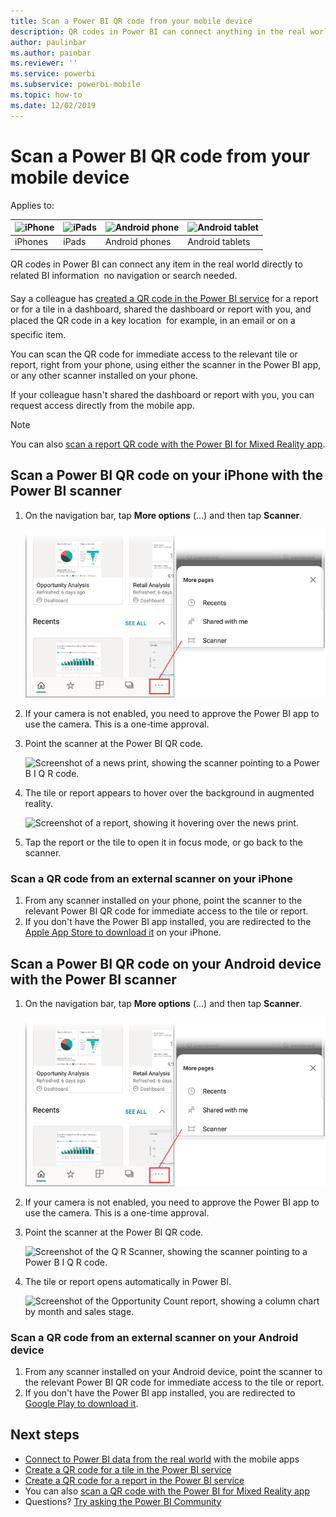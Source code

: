 ```yaml
---
title: Scan a Power BI QR code from your mobile device
description: QR codes in Power BI can connect anything in the real world directly to related BI information in the Power BI mobile app for iPhones and Android devices.
author: paulinbar
ms.author: painbar
ms.reviewer: ''
ms.service: powerbi
ms.subservice: powerbi-mobile
ms.topic: how-to
ms.date: 12/02/2019
---
```

# Scan a Power BI QR code from your mobile device
Applies to:

| ![iPhone](./media/mobile-apps-qr-code/ios-logo-40-px.png) | ![iPads](./media/mobile-apps-qr-code/ios-logo-40-px.png) | ![Android phone](././media/mobile-apps-qr-code/android-logo-40-px.png) | ![Android tablet](././media/mobile-apps-qr-code/android-logo-40-px.png) |
|:--- |:--- |:--- |:--- |
|iPhones |iPads |Android phones |Android tablets |

QR codes in Power BI can connect any item in the real world directly to related BI information &#151; no navigation or search needed.

Say a colleague has [created a QR code in the Power BI service](../../create-reports/service-create-qr-code-for-tile.md) for a report or for a tile in a dashboard, shared the dashboard or report with you, and placed the QR code in a key location &#151; for example, in an email or on a specific item. 

You can scan the QR code for immediate access to the relevant tile or report, right from your phone, using either the scanner in the Power BI app, or any other scanner installed on your phone. 

If your colleague hasn't shared the dashboard or report with you, you can request access directly from the mobile app. 

> [!NOTE]
> You can also [scan a report QR code with the Power BI for Mixed Reality app](./mobile-hololens2-app.md#scan-a-report-qr-code-in-holographic-view).

## Scan a Power BI QR code on your iPhone with the Power BI scanner

1. On the navigation bar, tap **More options** (...) and then tap **Scanner**.

    ![Screenshot of the More options on the navigation pane, showing the scanner selection.](media/mobile-apps-qr-code/power-bi-scanner.png)

2. If your camera is not enabled, you need to approve the Power BI app to use the camera. This is a one-time approval. 
 
3. Point the scanner at the Power BI QR code. 
   
    ![Screenshot of a news print, showing the scanner pointing to a Power B I Q R code.](media/mobile-apps-qr-code/power-bi-align-qr-code.png)
4. The tile or report appears to hover over the background in augmented reality.
   
    ![Screenshot of a report, showing it hovering over the news print.](media/mobile-apps-qr-code/power-bi-ios-qr-ar-scanner.png)

5. Tap the report or the tile to open it in focus mode, or go back to the scanner.

### Scan a QR code from an external scanner on your iPhone
1. From any scanner installed on your phone, point the scanner to the relevant Power BI QR code for immediate access to the tile or report. 
2. If you don't have the Power BI app installed, you are redirected to the [Apple App Store to download it](https://go.microsoft.com/fwlink/?LinkId=522062) on your iPhone.

## Scan a Power BI QR code on your Android device with the Power BI scanner

1. On the navigation bar, tap **More options** (...) and then tap **Scanner**.

    ![Screenshot of the More options on the navigation pane, showing the scanner selection.](media/mobile-apps-qr-code/power-bi-scanner.png)

2. If your camera is not enabled, you need to approve the Power BI app to use the camera. This is a one-time approval. 

3. Point the scanner at the Power BI QR code. 
   
    ![Screenshot of the Q R Scanner, showing the scanner pointing to a Power B I Q R code.](media/mobile-apps-qr-code/pbi_iph_qrscan.png)
4. The tile or report opens automatically in Power BI.
   
    ![Screenshot of the Opportunity Count report, showing a column chart by month and sales stage.](media/mobile-apps-qr-code/power-bi-android-tile.png)

### Scan a QR code from an external scanner on your Android device
1. From any scanner installed on your Android device, point the scanner to the relevant Power BI QR code for immediate access to the tile or report. 
2. If you don't have the Power BI app installed, you are redirected to [Google Play to download it](https://go.microsoft.com/fwlink/?LinkID=544867). 

## Next steps
* [Connect to Power BI data from the real world](mobile-apps-data-in-real-world-context.md) with the mobile apps
* [Create a QR code for a tile in the Power BI service](../../create-reports/service-create-qr-code-for-tile.md)
* [Create a QR code for a report in the Power BI service](../../create-reports/service-create-qr-code-for-report.md)
* You can also [scan a QR code with the Power BI for Mixed Reality app](./mobile-hololens2-app.md)
* Questions? [Try asking the Power BI Community](https://community.powerbi.com/)